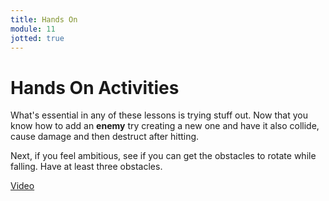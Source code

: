```yaml
---
title: Hands On
module: 11
jotted: true
---
```


# Hands On Activities

What's essential in any of these lessons is trying stuff out.  Now that you know how to add an **enemy** try creating a new one and have it also collide, cause damage and then destruct after hitting.

Next, if you feel ambitious, see if you can get the obstacles to rotate while falling. Have at least three obstacles.

<a href="https://umontana.zoom.us/rec/play/tJR_d-uh-2o3SNyUsgSDBfEsW9TpLqms0CdLqPEOnU-9V3RSNlShZ7FGa-F-Ogg9JlzWPTXlyfHxynVR?continueMode=true" target="_new">Video</a>
